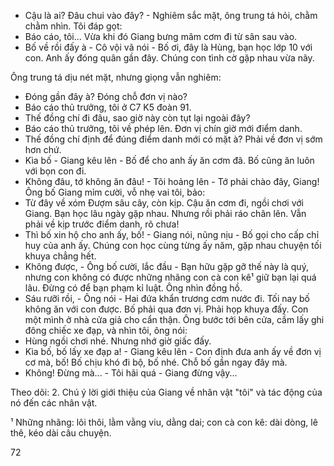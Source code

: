 - Cậu là ai? Đâu chui vào đây? - Nghiêm sắc mặt, ông trung tá hỏi, chằm chằm nhìn.
Tôi đáp gọt:
- Báo cáo, tôi...
Vừa khi đó Giang bưng mâm cơm đi từ sân sau vào.
- Bố về rồi đấy à - Cô vội vã nói - Bố ơi, đây là Hùng, bạn học lớp 10 với con. Anh ấy đóng quân gần đây. Chúng con tình cờ gặp nhau vừa nãy.

Ông trung tá dịu nét mặt, nhưng giọng vẫn nghiêm:
- Đóng gần đây à? Đóng chỗ đơn vị nào?
- Báo cáo thủ trưởng, tôi ở C7 K5 đoàn 91.
- Thế đồng chí đi đâu, sao giờ này còn tụt lại ngoài đây?
- Báo cáo thủ trưởng, tôi về phép lên. Đơn vị chín giờ mới điểm danh.
- Thế đồng chí định để đúng điểm danh mới có mặt à? Phải về đơn vị sớm hơn chứ.
- Kìa bố - Giang kêu lên - Bố để cho anh ấy ăn cơm đã. Bố cũng ăn luôn với bọn con đi.
- Không đâu, tớ không ăn đâu! - Tôi hoảng lên - Tớ phải chào đây, Giang!
Ông bố Giang mỉm cười, vỗ nhẹ vai tôi, bảo:
- Từ đây về xóm Đượm sâu cây, còn kịp. Cậu ăn cơm đi, ngồi chơi với Giang. Bạn học lâu ngày gặp nhau. Nhưng rồi phải ráo chân lên. Vẫn phải về kịp trước điểm danh, rõ chưa!
- Thì bố xin hộ cho anh ấy, bố! - Giang nói, nũng nịu - Bố gọi cho cấp chỉ huy của anh ấy. Chúng con học cùng từng ấy năm, gặp nhau chuyện tối khuya chẳng hết.
- Không được, - Ông bố cười, lắc đầu - Bạn hữu gặp gỡ thế này là quý, nhưng con không có được những nhãng con cà con kê¹ giữ bạn lại quá lâu. Đừng có để bạn phạm kỉ luật.
Ông nhìn đồng hồ.
- Sáu rưỡi rồi, - Ông nói - Hai đứa khẩn trương cơm nước đi. Tối nay bố không ăn với con được. Bố phải qua đơn vị. Phải họp khuya đấy. Con một mình ở nhà cửa giả cho cẩn thận.
Ông bước tới bên cửa, cầm lấy ghi đông chiếc xe đạp, và nhìn tôi, ông nói:
- Hùng ngồi chơi nhé. Nhưng nhớ giờ giấc đấy.
- Kìa bố, bố lấy xe đạp a! - Giang kêu lên - Con định đưa anh ấy về đơn vị cơ mà, bố! Bố chịu khó đi bộ, bố nhé. Chỗ bố gần ngay đây mà.
- Không! Đừng mà... - Tôi hãi quá - Giang đừng vậy...

Theo dõi:
2. Chú ý lời giới thiệu của Giang về nhân vật "tôi" và tác động của nó đến các nhân vật.

¹ Những nhãng: lôi thôi, lằm vằng viu, dằng dai; con cà con kê: dài dòng, lê thê, kéo dài câu chuyện.

72